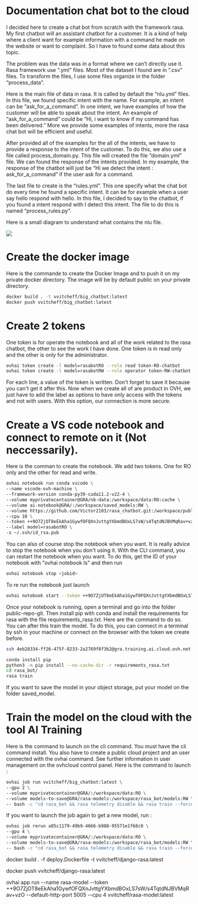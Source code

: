 # Documentation chat bot to the cloud

I decided here to create a chat bot from scratch with the framework rasa. My first chatbot will an assistant chatbot for a customer. It is a kind of help where a client want for example information with a command he made on the website or want to complaint. So I have to found some data about this topic. 

The problem was the data was in a format where we can’t directly use it. Rasa framework use “.yml” files. Most of the dataset I found are in “.csv” files. To transform the files, I use some files organize in the folder “process_data”. 

Here is the main file of data in rasa. It is called by default the “nlu.yml” files. In this file, we found specific intent with the name. For example, an intent can be “ask_for_a_command”. In one intent, we have examples of how the customer will be able to speak about the intent. An example of “ask_for_a_command” could be “Hi, i want to know if my command has been delivered.” More we provide some examples of intents, more the rasa chat bot will be efficient and useful. 

After provided all of the examples for the all of the intents, we have to provide a response to the intent of the customer. To do this, we also use a file called process_domain.py. This file will created the file “domain.yml” file. We can found the response of the intents provided. In my example, the response of the chatbot will just be “Hi we detect the intent : ask_for_a_command” if the user ask for a command. 

The last file to create is the “rules.yml”. This one specify what the chat bot do every time he found a specific intent. It can be for example when a user say hello respond with hello. In this file, I decided to say to the chatbot, if you found a intent respond with I detect this intent. The file to do this is named “process_rules.py”. 

Here is a small diagram to understand what contains the nlu file.

[![](https://mermaid.ink/img/pako:eNpVkdtqwkAQhl9l2KsW1La3QRSPILS9sSdIRCbupFncQ9hsqqn67h2NtXZgYZmZ_5vTTqycJBGJT49FDi_jxALbIH5-fO3URkOmNC2g3e7tR84GVLbcw_BmZgPZABEMyvUyc36Jy5UzBq28bQDDk2SqfBmAtmgKTXsYxzPYIOuCg7V1G-jepb6nMjA1nOWNK8cSUiILkrT6Ik9ycY3tsMHklzqJR2ihdhUE0hoMNQxm2sqk5MFlF3r_H-cj5H_NTeP3nCsB8mNtmTsqod9lEszAoCQIOV1AGnmwDdG6sxAtYcgbVJLXuDvyE8GphhIR8VdShpUOiWhdhd7QK0w1lcecXdNTIjLe8Fx9n4UP98U2EU3skNgD18EquHltVyIKvqKWqAqJgcYK-XpGRBnqkr0kVXD-qbnr6byHHwI1oAA)](https://mermaid.live/edit#pako:eNpVkdtqwkAQhl9l2KsW1La3QRSPILS9sSdIRCbupFncQ9hsqqn67h2NtXZgYZmZ_5vTTqycJBGJT49FDi_jxALbIH5-fO3URkOmNC2g3e7tR84GVLbcw_BmZgPZABEMyvUyc36Jy5UzBq28bQDDk2SqfBmAtmgKTXsYxzPYIOuCg7V1G-jepb6nMjA1nOWNK8cSUiILkrT6Ik9ycY3tsMHklzqJR2ihdhUE0hoMNQxm2sqk5MFlF3r_H-cj5H_NTeP3nCsB8mNtmTsqod9lEszAoCQIOV1AGnmwDdG6sxAtYcgbVJLXuDvyE8GphhIR8VdShpUOiWhdhd7QK0w1lcecXdNTIjLe8Fx9n4UP98U2EU3skNgD18EquHltVyIKvqKWqAqJgcYK-XpGRBnqkr0kVXD-qbnr6byHHwI1oAA)

# Create the docker image

Here is the commande to create the Docker Image and to push it on my private docker directory. The image will be by default public on your private directory.

```bash
docker build . -t vvitcheff/big_chatbot:latest
docker push vvitcheff/big_chatbot:latest
```

# Create 2 tokens 

One token is for operate the notebook and all of the work related to the rasa chatbot, the other to see the work I have done. One token is in read only and the other is only for the administrator. 

```bash
ovhai token create -l model=rasabotRO --role read token-RO-chatbot
ovhai token create -l model=rasabotRW --role operator token-RW-chatbot
```

For each line, a value of the token is written. Don't forget to save it because you can't get it after this. Now when we create all of are product in OVH, we just have to add the label as options to have only access with the tokens and not with users. With this option, our connection is more secure. 

# Create a VS code notebook and connect to remote on it (Not neccessarily). 

Here is the comman to create the notebook. We add two tokens. One for RO only and the other for read and write. 

```bash
ovhai notebook run conda vscode \
--name vscode-ovh-machine \
--framework-version conda-py39-cuda11.2-v22-4 \
--volume myprivatecontainer@GRA/nb-data:/workspace/data:RO:cache \
--volume ai-notebook@GRA/:/workspace/saved_models:RW \
--volume https://github.com/Victor2103/rasa_chatbot.git:/workspace/public-repo-git:RO \
--cpu 10 \
--token ++9O7ZjOT8eEkAha1GywfOFQXnJvttgYXbmdBOxLS7sW/s4TqtdNJBVMqRav+vzO \
--label model=rasabotRO \
-s ~/.ssh/id_rsa.pub 
```

You can also of course stop the notebook when you want. It is really advice to stop the notebook when you don't using it. With the CLI command, you can restart the notebook when you want. To do this, get the ID of your notebook with "ovhai notebook ls" and then run 

```bash
ovhai notebook stop <jobid>
```

To re run the notebook just launch 

```bash
ovhai notebook start --token ++9O7ZjOT8eEkAha1GywfOFQXnJvttgYXbmdBOxLS7sW/s4TqtdNJBVMqRav+vzO <jobid>
```

Once your notebook is running, open a terminal and go into the folder public-repo-git. Then install pip with conda and install the requirements for rasa with the file requirements_rasa.txt. Here are the command to do so. You can after this train the model. To do this, you can connect in a terminal by ssh in your machine or connect on the browser with the token we create before. 

```bash
ssh 4eb28334-ff26-475f-8233-2a2769f8f3b2@gra.training.ai.cloud.ovh.net
```

```bash
conda install pip
python3 -m pip install --no-cache-dir -r requirements_rasa.txt
cd rasa_bot/
rasa train
```

If you want to save the model in your object storage, put your model on the folder saved_model. 

# Train the model on the cloud with the tool AI Training

Here is the command to launch on the cli command. You must have the cli command install. You also have to create a public cloud project and an user connected with the ovhai command. See further information in user management on the ovhcloud control panel. Here is the command to launch :

```bash
ovhai job run vvitcheff/big_chatbot:latest \
--gpu 2 \
--volume myprivatecontainer@GRA/:/workspace/data:RO \
--volume models-to-save@GRA/rasa-models:/workspace/rasa_bot/models:RW \
-- bash -c "cd rasa_bot && rasa telemetry disable && rasa train --force --fixed-model-name customer-model"
```

If you want to launch the job again to get a new model, run : 

```bash
ovhai job rerun a85c1179-49b9-4666-b988-95571e1f68c0 \
--gpu 4 \
--volume myprivatecontainer@GRA/:/workspace/data:RO \
--volume models-to-save@GRA/rasa-models:/workspace/rasa_bot/models:RW \
-- bash -c "cd rasa_bot && rasa telemetry disable && rasa train --force --fixed-model-name customer-model" 
```

docker build . -f deploy.Dockerfile -t vvitcheff/django-rasa:latest

docker push vvitcheff/django-rasa:latest

ovhai app run --name rasa-model --token ++9O7ZjOT8eEkAha1GywfOFQXnJvttgYXbmdBOxLS7sW/s4TqtdNJBVMqRav+vzO --default-http-port 5005 --cpu 4 vvitcheff/rasa-model:latest